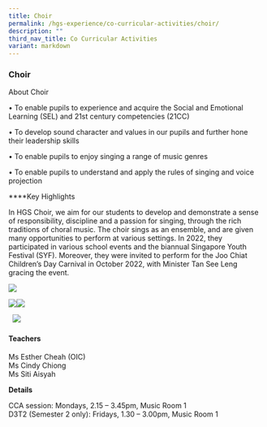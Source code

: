 ```yaml
---
title: Choir
permalink: /hgs-experience/co-curricular-activities/choir/
description: ""
third_nav_title: Co Curricular Activities
variant: markdown
---
```

### Choir

About Choir

• To enable pupils to experience and acquire the Social and Emotional Learning (SEL) and 21st century competencies (21CC)

• To develop sound character and values in our pupils and further hone their leadership skills

• To enable pupils to enjoy singing a range of music genres

• To enable pupils to understand and apply the rules of singing and voice projection

****Key Highlights

In HGS Choir, we aim for our students to develop and demonstrate a sense of responsibility, discipline and a passion for singing, through the rich traditions of choral music. The choir sings as an ensemble, and are given many opportunities to perform at various settings. In 2022, they participated in various school events and the biannual Singapore Youth Festival (SYF). Moreover, they were invited to perform for the Joo Chiat Children’s Day Carnival in October 2022, with Minister Tan See Leng gracing the event. 

![](https://lh4.googleusercontent.com/5pUrC9tPobLrxFo-m96-Jd4D3Jub0I4gwl_vzkQHTpAGQZH9Cnb2-IO5ndswu12NcoETpttLkTwriQpwfEuEHYm8XaH2NkrkGeZPlk03RbbssiXWGAzrqdroHOvIL_2ApEKOxkEBXeJD)

  
  
![](https://lh4.googleusercontent.com/G13zqBqAgfGDuAEer17mDb8rkna1fbEyF0BpMp6kD6YTP2ypCvwXhptLN-hQ-uAjKyXOiuwb7EZDsLw2n5bj-v73A_8GqCpZnpT7NUwxZBMwBbW1HB7qla2PKkOEele8PDF3SmO7J5wA)![](https://lh5.googleusercontent.com/0qWI1Bj1N-fjCH1BaCLJFKaQzw24q1IPyl2tG2oeYfb5p6KRWKGqdCtkoQegylf7os90A7AEhXc5duKySg1d_bDwwtzZxHA_HbV3mp3lVQ7iEbkzI6YcLFc6TpKvA2lgj3kZ5oTSgVwK)  
  
  
  
  
  

  ![](https://lh6.googleusercontent.com/6sgciZ16m7Am7W-b0TTIYzm5hbM7ygSzfWjb8G8vui15y8HWT6WGMxXzKesOoQwpuyfrWz74m1D9mcXKA146ungEW6xwWteVseOI29Ab-PzyL8E1WO1i2zZwJAeBdb4F5roAg5YyG9DO)

  

#### Teachers

Ms Esther Cheah (OIC)  
Ms Cindy Chiong  
Ms Siti Aisyah
  

**Details**

CCA session: Mondays, 2.15 – 3.45pm, Music Room 1  
D3T2 (Semester 2 only): Fridays, 1.30 – 3.00pm, Music Room 1